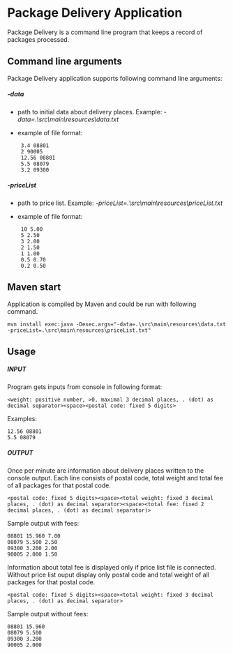 # Package Delivery Application

Package Delivery is a command line program that keeps a record of packages processed.

## Command line arguments

Package Delivery application supports following command line arguments:

##### -data
 * path to initial data about delivery places. Example: *-data=.\src\main\resources\data.txt*
 * example of file format:
		
		3.4 08801
		2 90005
		12.56 08801
		5.5 08079
		3.2 09300	
	
##### -priceList 
 * path to price list. Example: *-priceList=.\src\main\resources\priceList.txt*
 * example of file format:

		10 5.00
		5 2.50
		3 2.00
		2 1.50
		1 1.00
		0.5 0.70
		0.2 0.50

## Maven start

Application is compiled by Maven and could be run with following command.
	
	mvn install exec:java -Dexec.args="-data=.\src\main\resources\data.txt -priceList=.\src\main\resources\priceList.txt"
	
## Usage

##### INPUT
Program gets inputs from console in following format:

	<weight: positive number, >0, maximal 3 decimal places, . (dot) as decimal separator><space><postal code: fixed 5 digits>
	
Examples:

	12.56 08801
	5.5 08079
	
##### OUTPUT
Once per minute are information about delivery places written to the console output. Each line consists of postal code, total weight and total fee of all packages for that postal code.

	<postal code: fixed 5 digits><space><total weight: fixed 3 decimal places, . (dot) as decimal separator><space><total fee: fixed 2 decimal places, . (dot) as decimal separator)>
	
Sample output with fees:
	
	08801 15.960 7.00
	08079 5.500 2.50
	09300 3.200 2.00
	90005 2.000 1.50
	
Information about total fee is displayed only if price list file is connected. Without price list ouput display only postal code and total weight of all packages for that postal code.

	<postal code: fixed 5 digits><space><total weight: fixed 3 decimal places, . (dot) as decimal separator>
	
Sample output without fees:

	08801 15.960
	08079 5.500
	09300 3.200
	90005 2.000
